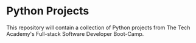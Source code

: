 # Python Projects
 
This repository will contain a collection of Python projects from The Tech Academy's Full-stack Software Developer Boot-Camp.